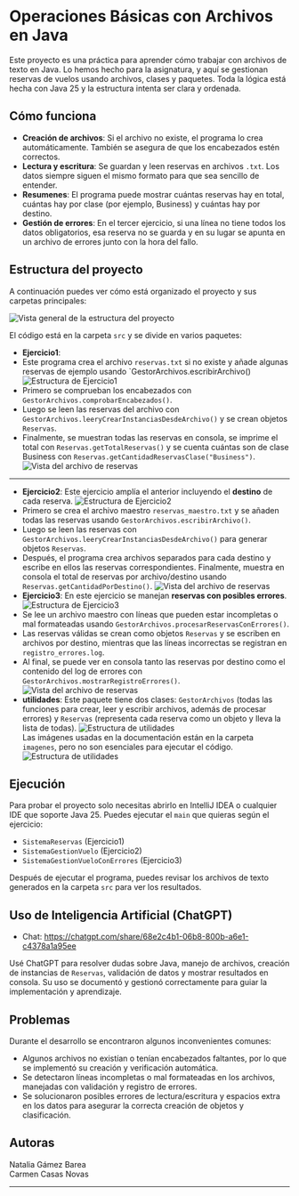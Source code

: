 # Operaciones Básicas con Archivos en Java

Este proyecto es una práctica para aprender cómo trabajar con archivos de texto en Java. Lo hemos hecho para la asignatura, y aquí se gestionan reservas de vuelos usando archivos, clases y paquetes. Toda la lógica está hecha con Java 25 y la estructura intenta ser clara y ordenada.

## Cómo funciona

- **Creación de archivos**: Si el archivo no existe, el programa lo crea automáticamente. También se asegura de que los encabezados estén correctos.
- **Lectura y escritura**: Se guardan y leen reservas en archivos `.txt`. Los datos siempre siguen el mismo formato para que sea sencillo de entender.
- **Resumenes**: El programa puede mostrar cuántas reservas hay en total, cuántas hay por clase (por ejemplo, Business) y cuántas hay por destino.
- **Gestión de errores**: En el tercer ejercicio, si una línea no tiene todos los datos obligatorios, esa reserva no se guarda y en su lugar se apunta en un archivo de errores junto con la hora del fallo.


## Estructura del proyecto

A continuación puedes ver cómo está organizado el proyecto y sus carpetas principales:

![Vista general de la estructura del proyecto](imagenes/Estructura_proyecto.png)

El código está en la carpeta `src` y se divide en varios paquetes:

- **Ejercicio1**:
- Este programa crea el archivo `reservas.txt` si no existe y añade algunas reservas de ejemplo usando `GestorArchivos.escribirArchivo()
  ![Estructura de Ejercicio1](imagenes/Ejercicio1_estructura.png)
- Primero se comprueban los encabezados con `GestorArchivos.comprobarEncabezados()`. 
- Luego se leen las reservas del archivo con `GestorArchivos.leeryCrearInstanciasDesdeArchivo()` y se crean objetos `Reservas`. 
- Finalmente, se muestran todas las reservas en consola, se imprime el total con `Reservas.getTotalReservas()` y se cuenta cuántas son de clase Business con `Reservas.getCantidadReservasClase("Business")`.
  ![Vista del archivo de reservas](imagenes/Ejercicio1.png)
****
- **Ejercicio2**: Este ejercicio amplía el anterior incluyendo el **destino** de cada reserva. 
    ![Estructura de Ejercicio2](imagenes/Ejercicio2_estructura.png)
- Primero se crea el archivo maestro `reservas_maestro.txt` y se añaden todas las reservas usando `GestorArchivos.escribirArchivo()`. 
- Luego se leen las reservas con `GestorArchivos.leeryCrearInstanciasDesdeArchivo()` para generar objetos `Reservas`. 
- Después, el programa crea archivos separados para cada destino y escribe en ellos las reservas correspondientes. Finalmente, muestra en consola el total de reservas por archivo/destino usando `Reservas.getCantidadPorDestino()`.
 ![Vista del archivo de reservas](imagenes/Ejercicio2.png)
- **Ejercicio3**: En este ejercicio se manejan **reservas con posibles errores**. 
   ![Estructura de Ejercicio3](imagenes/Ejercicio3_estructura.png)
- Se lee un archivo maestro con líneas que pueden estar incompletas o mal formateadas usando `GestorArchivos.procesarReservasConErrores()`. 
- Las reservas válidas se crean como objetos `Reservas` y se escriben en archivos por destino, mientras que las líneas incorrectas se registran en `registro_errores.log`. 
- Al final, se puede ver en consola tanto las reservas por destino como el contenido del log de errores con `GestorArchivos.mostrarRegistroErrores()`.
  ![Vista del archivo de reservas](imagenes/Ejercicio3.png)
- **utilidades**: Este paquete tiene dos clases: `GestorArchivos` (todas las funciones para crear, leer y escribir archivos, además de procesar errores) y `Reservas` (representa cada reserva como un objeto y lleva la lista de todas).
  ![Estructura de utilidades](imagenes/Utilidades_estructura.png)  
Las imágenes usadas en la documentación están en la carpeta `imagenes`, pero no son esenciales para ejecutar el código.
  ![Estructura de utilidades](imagenes/Imagenes_estructura.png)


## Ejecución

Para probar el proyecto solo necesitas abrirlo en IntelliJ IDEA o cualquier IDE que soporte Java 25. Puedes ejecutar el `main` que quieras según el ejercicio:

- `SistemaReservas` (Ejercicio1)
- `SistemaGestionVuelo` (Ejercicio2)
- `SistemaGestionVueloConErrores` (Ejercicio3)

Después de ejecutar el programa, puedes revisar los archivos de texto generados en la carpeta `src` para ver los resultados.


## Uso de Inteligencia Artificial (ChatGPT)

- Chat: https://chatgpt.com/share/68e2c4b1-06b8-800b-a6e1-c4378a1a95ee

Usé ChatGPT para resolver dudas sobre Java, manejo de archivos, creación de instancias de `Reservas`, validación de datos y mostrar resultados en consola. Su uso se documentó y gestionó correctamente para guiar la implementación y aprendizaje.



## Problemas

Durante el desarrollo se encontraron algunos inconvenientes comunes:
- Algunos archivos no existían o tenían encabezados faltantes, por lo que se implementó su creación y verificación automática.
- Se detectaron líneas incompletas o mal formateadas en los archivos, manejadas con validación y registro de errores.
- Se solucionaron posibles errores de lectura/escritura y espacios extra en los datos para asegurar la correcta creación de objetos y clasificación.

## Autoras

Natalia Gámez Barea  
Carmen Casas Novas

---

